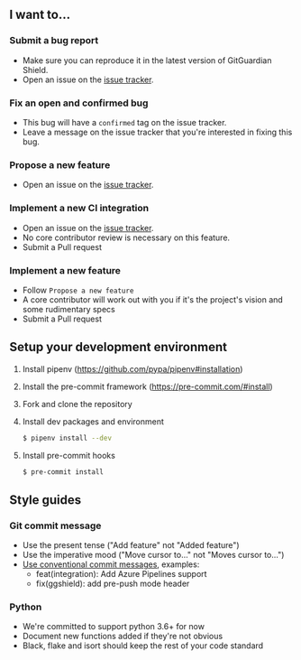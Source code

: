## I want to...

### Submit a bug report

- Make sure you can reproduce it in the latest version of GitGuardian Shield.
- Open an issue on the [issue tracker](https://github.com/GitGuardian/gg-shield/issues).

### Fix an open and confirmed bug

- This bug will have a `confirmed` tag on the issue tracker.
- Leave a message on the issue tracker that you're interested in
  fixing this bug.

### Propose a new feature

- Open an issue on the [issue tracker](https://github.com/GitGuardian/gg-shield/issues).

### Implement a new CI integration

- Open an issue on the [issue tracker](https://github.com/GitGuardian/gg-shield/issues).
- No core contributor review is necessary on this feature.
- Submit a Pull request

### Implement a new feature

- Follow `Propose a new feature`
- A core contributor will work out with you if it's the project's vision
  and some rudimentary specs
- Submit a Pull request

## Setup your development environment

1. Install pipenv (https://github.com/pypa/pipenv#installation)

1. Install the pre-commit framework (https://pre-commit.com/#install)

1. Fork and clone the repository

1. Install dev packages and environment

   ```sh
   $ pipenv install --dev
   ```

1. Install pre-commit hooks

   ```sh
   $ pre-commit install
   ```

## Style guides

### Git commit message

- Use the present tense ("Add feature" not "Added feature")
- Use the imperative mood ("Move cursor to..." not "Moves cursor to...")
- [Use conventional commit messages](https://www.conventionalcommits.org/en/v1.0.0/#commit-message-with-scope), examples:
  - feat(integration): Add Azure Pipelines support
  - fix(ggshield): add pre-push mode header

### Python

- We're committed to support python 3.6+ for now
- Document new functions added if they're not obvious
- Black, flake and isort should keep the rest of your code standard
